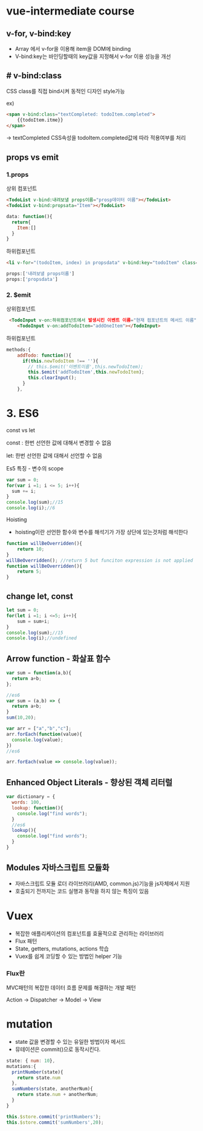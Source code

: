 # vue-intermediate course



##  v-for, v-bind:key

- Array 에서 v-for을 이용해 item을 DOM에 binding
- V-bind:key는 바인딩할때의 key값을 지정해서 v-for 이용 성능을 개선



## # v-bind:class

CSS class를 직접 bind시켜 동적인 디자인 style가능

ex) 

```html
<span v-bind:class="textCompleted: todoItem.completed">
	{{todoItem.itme}}
</span>
```

-> textCompleted CSS속성을 todoItem.completed값에 따라 적용여부를 처리



## props vs emit

### 1.props

상위 컴포넌트

```html
<TodoList v-bind:내려보낼 props이름="prosp데이터 이름"></TodoList>
<TodoList v-bind:propsata="Item"></TodoList>
```

```javascript
data: function(){
  return{
    Item:[]
  }
}
```

하위컴포넌트

```html
<li v-for="(todoItem, index) in propsdata" v-bind:key="todoItem" class="shadow"></li>
```

```javascript
props:['내려보낼 props이름']
props:['propsdata']
```

### 2. $emit

상위컴포넌트

```html
 <TodoInput v-on:하위컴포넌트에서 발생시킨 이벤트 이름="현재 컴포넌트의 메서드 이름"></TodoInput> 
    <TodoInput v-on:addTodoItem="addOneItem"></TodoInput>
```

하위컴포넌트

```javascript
methods:{
    addTodo: function(){
      if(this.newTodoItem !== ''){
        // this.$emit('이벤트이름',this.newTodoItem);
        this.$emit('addTodoItem',this.newTodoItem);
        this.clearInput();
      }
    },
```



# 3. ES6



const vs let

const : 한번 선언한 값에 대해서 변경할 수 없음

let: 한번 선언한 값에 대해서 선언할 수 없음



Es5 특징 - 변수의 scope

```javascript
var sum = 0;
for(var i =1; i <= 5; i++){
  sum += i;
}
console.log(sum);//15
console.log(i);//6
```



Hoisting

- hoisting이란 선언한 함수와 변수를 해석기가 가장 상단에 있는것처럼 해석한다

```javascript
function willBeOverridden(){
	return 10;
}
willBeOverridden(); //return 5 but funciton expression is not applied
function willBeOverridden(){
	return 5;
}
```



##  change let, const

```javascript
let sum = 0;
for(let i =1; i <=5; i++){
	sum = sum+i;
}
console.log(sum);//15 
console.log(i);//undefined
```



## Arrow function - 화살표 함수



```javascript
var sum = function(a,b){
  return a+b;
};

//es6
var sum = (a,b) => {
  return a+b;
}
sum(10,20);

var arr = ["a","b","c"];
arr.forEach(function(value){
  console.log(value);
})
//es6

arr.forEach(value => console.log(value));
```



## Enhanced Object Literals - 향상된 객체 리터럴

```javascript
var dictionary = {
  words: 100,
  lookup: function(){
    console.log("find words");
  }
  //es6
  lookup(){
    console.log("find words");
  }
}
```

## Modules 자바스크립트 모듈화

- 자바스크립트 모듈 로더 라이브러리(AMD, common.js)기능을 js자체에서 지원
- 호출되기 전까지는 코드 실행과 동작을 하지 않는 특징이 있음



# Vuex

- 복잡한 애플리케이션의 컴포넌트를 효율적으로 관리하는 라이브러리
- Flux 패턴
- State, getters, mutations, actions 학습
- Vuex를 쉽게 코딩할 수 있는 방법인 helper 기능 



### Flux란

MVC패턴의 복잡한 데이터 흐름 문제를 해결하는 개발 패턴

Action -> Dispatcher -> Model -> View



# mutation

- state 값을 변경할 수 있는 유일한 방법이자 메서드
- 뮤테이션은 commit()으로 동작시킨다.



```javascript
state: { num: 10},
mutations:{
  printNumber(state){
    return state.num
  },
  sumNumbers(state, anotherNum){
    return state.num + anotherNum;
  }
}

this.$store.commit('printNumbers');
this.$store.commit('sumNumbers',20);
```

